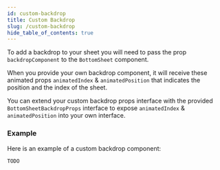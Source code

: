 ```yaml
---
id: custom-backdrop
title: Custom Backdrop
slug: /custom-backdrop
hide_table_of_contents: true
---
```


To add a backdrop to your sheet you will need to pass the prop `backdropComponent` to the `BottomSheet` component.

When you provide your own backdrop component, it will receive these animated props `animatedIndex` & `animatedPosition` that indicates the position and the index of the sheet.

You can extend your custom backdrop props interface with the provided `BottomSheetBackdropProps` interface to expose `animatedIndex` & `animatedPosition` into your own interface.

### Example

Here is an example of a custom backdrop component: 

```tsx
TODO
```
